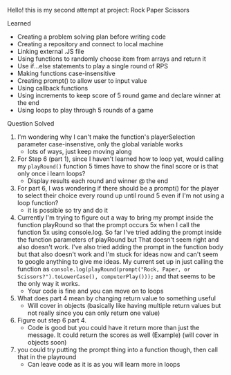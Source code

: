 Hello! this is my second attempt at project: Rock Paper Scissors

Learned
- Creating a problem solving plan before writing code 
- Creating a repository and connect to local machine
- Linking external .JS file 
- Using functions to randomly choose item from arrays and return it
- Use if...else statements to play a single round of RPS
- Making functions case-insensitive
- Creating prompt() to allow user to input value
- Using callback functions
- Using increments to keep score of 5 round game and declare winner at the end
- Using loops to play through 5 rounds of a game
    
Question Solved 
1. I'm wondering why I can't make the function's playerSelection parameter case-insenstive, only the global variable works
    - lots of ways, just keep moving along
2. For Step 6 (part 1), since I haven't learned how to loop yet, would calling my ``playRound()`` function 5 times have to show the  final score or is that only  once i learn loops?
    - Display results each round and winner @ the end 
3. For part 6, I was wondering if there should be a prompt() for the player to select their choice every round up until round 5 even if I'm not using a loop function?
    - it is possible so try and do it 
4. Currently I'm trying to figure out a way to bring my prompt inside the function playRound so that the prompt occurs 5x when I call the function 5x using console.log. So far I've tried adding the prompt inside the function parameters of playRound but That doesn't seem right and also doesn't work. I've also tried adding the prompt in the function body but that also doesn't work and I'm stuck for ideas now and can't seem to google anything to give me ideas. My current set up in just calling the function as ``console.log(playRound(prompt("Rock, Paper, or Scissors?").toLowerCase(), computerPlay()));`` and that seems to be the only way it works. 
    - Your code is fine and you can move on to loops 
5. What does part 4 mean by changing return value to something useful
    - Will cover in objects (basically like having multiple return values but not really since you can only return one value)
6. Figure out step 6 part 4. 
    - Code is good but you could have it return more than just the message. It could return the scores as well (Example) (will cover in objects soon)
7. you could try putting the prompt thing into a function though, then call that in the playround
    - Can leave code as it is as you will learn more in loops 